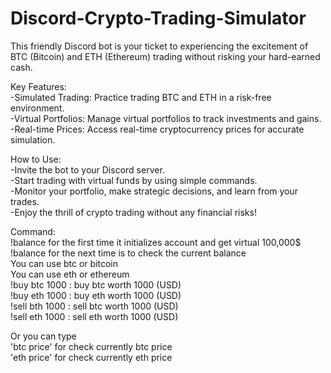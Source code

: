 # Discord-Crypto-Trading-Simulator
 This friendly Discord bot is your ticket to experiencing the excitement of BTC (Bitcoin) and ETH (Ethereum) trading without risking your hard-earned cash.

Key Features:\
-Simulated Trading: Practice trading BTC and ETH in a risk-free environment.\
-Virtual Portfolios: Manage virtual portfolios to track investments and gains.\
-Real-time Prices: Access real-time cryptocurrency prices for accurate simulation.

How to Use:\
-Invite the bot to your Discord server.\
-Start trading with virtual funds by using simple commands.\
-Monitor your portfolio, make strategic decisions, and learn from your trades.\
-Enjoy the thrill of crypto trading without any financial risks!

Command:\
!balance for the first time it initializes account and get virtual 100,000$\
!balance for the next time is to check the current balance\
You can use btc or bitcoin\
You can use eth or ethereum\
!buy btc 1000 : buy btc worth 1000 (USD)\
!buy eth 1000 : buy eth worth 1000 (USD)\
!sell bth 1000 : sell btc worth 1000 (USD)\
!sell eth 1000 : sell eth worth 1000 (USD)

Or you can type\
'btc price' for check currently btc price\
'eth price' for check currently eth price
